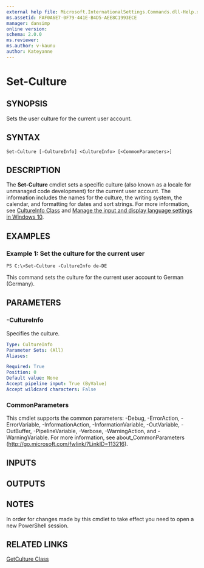 ```yaml
---
external help file: Microsoft.InternationalSettings.Commands.dll-Help.xml
ms.assetid: FAF0A6E7-0F79-441E-B4D5-AEE8C1993ECE
manager: dansimp
online version: 
schema: 2.0.0
ms.reviewer:
ms.author: v-kaunu
author: Kateyanne
---
```


# Set-Culture

## SYNOPSIS
Sets the user culture for the current user account.

## SYNTAX

```
Set-Culture [-CultureInfo] <CultureInfo> [<CommonParameters>]
```

## DESCRIPTION
The **Set-Culture** cmdlet sets a specific culture (also known as a locale for unmanaged code development) for the current user account.
The information includes the names for the culture, the writing system, the calendar, and formatting for dates and sort strings.
For more information, see [CultureInfo Class](https://go.microsoft.com/fwlink/?LinkID=242306) and [Manage the input and display language settings in Windows 10](https://support.microsoft.com/help/4496404/windows-10-manage-the-input-and-display-language#input_language).

## EXAMPLES

### Example 1: Set the culture for the current user
```
PS C:\>Set-Culture -CultureInfo de-DE
```

This command sets the culture for the current user account to German (Germany).

## PARAMETERS

### -CultureInfo
Specifies the culture.

```yaml
Type: CultureInfo
Parameter Sets: (All)
Aliases: 

Required: True
Position: 0
Default value: None
Accept pipeline input: True (ByValue)
Accept wildcard characters: False
```

### CommonParameters
This cmdlet supports the common parameters: -Debug, -ErrorAction, -ErrorVariable, -InformationAction, -InformationVariable, -OutVariable, -OutBuffer, -PipelineVariable, -Verbose, -WarningAction, and -WarningVariable. For more information, see about_CommonParameters (http://go.microsoft.com/fwlink/?LinkID=113216).

## INPUTS

## OUTPUTS

## NOTES
In order for changes made by this cmdlet to take effect you need to open a new PowerShell session.
## RELATED LINKS

[GetCulture Class](https://go.microsoft.com/fwlink/?LinkID=243343)
